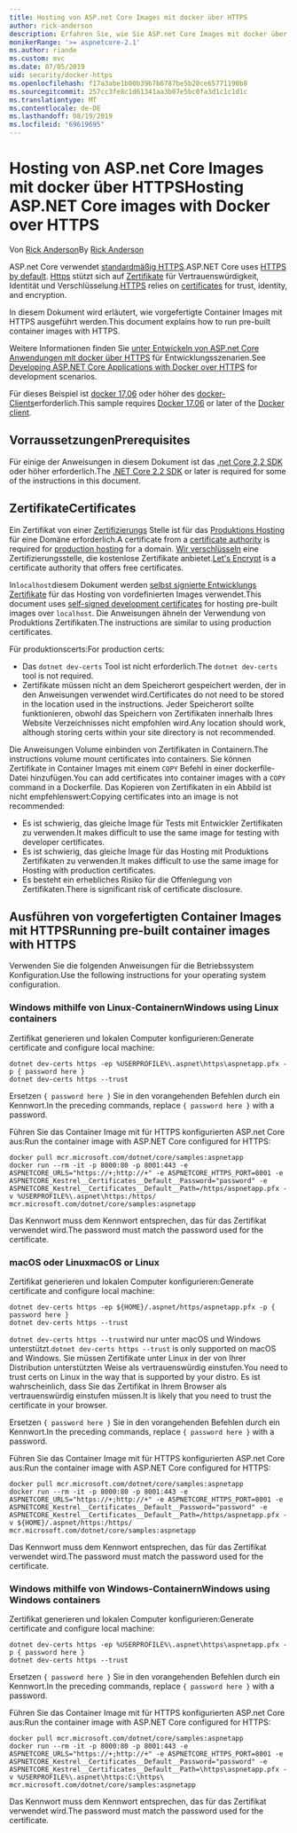 ```yaml
---
title: Hosting von ASP.net Core Images mit docker über HTTPS
author: rick-anderson
description: Erfahren Sie, wie Sie ASP.net Core Images mit docker über HTTPS hosten.
monikerRange: '>= aspnetcore-2.1'
ms.author: riande
ms.custom: mvc
ms.date: 07/05/2019
uid: security/docker-https
ms.openlocfilehash: f17a3abe1b00b39b7b6787be5b20ce65771190b8
ms.sourcegitcommit: 257cc3fe8c1d61341aa3b07e5bc0fa3d1c1c1d1c
ms.translationtype: MT
ms.contentlocale: de-DE
ms.lasthandoff: 08/19/2019
ms.locfileid: "69619695"
---
```

# <a name="hosting-aspnet-core-images-with-docker-over-https"></a><span data-ttu-id="595a9-103">Hosting von ASP.net Core Images mit docker über HTTPS</span><span class="sxs-lookup"><span data-stu-id="595a9-103">Hosting ASP.NET Core images with Docker over HTTPS</span></span>

<span data-ttu-id="595a9-104">Von [Rick Anderson](https://twitter.com/RickAndMSFT)</span><span class="sxs-lookup"><span data-stu-id="595a9-104">By [Rick Anderson](https://twitter.com/RickAndMSFT)</span></span>

<span data-ttu-id="595a9-105">ASP.net Core verwendet [standardmäßig HTTPS](/aspnet/core/security/enforcing-ssl).</span><span class="sxs-lookup"><span data-stu-id="595a9-105">ASP.NET Core uses [HTTPS by default](/aspnet/core/security/enforcing-ssl).</span></span> <span data-ttu-id="595a9-106">[Https](https://en.wikipedia.org/wiki/HTTPS) stützt sich auf [Zertifikate](https://en.wikipedia.org/wiki/Public_key_certificate) für Vertrauenswürdigkeit, Identität und Verschlüsselung.</span><span class="sxs-lookup"><span data-stu-id="595a9-106">[HTTPS](https://en.wikipedia.org/wiki/HTTPS) relies on [certificates](https://en.wikipedia.org/wiki/Public_key_certificate) for trust, identity, and encryption.</span></span>

<span data-ttu-id="595a9-107">In diesem Dokument wird erläutert, wie vorgefertigte Container Images mit HTTPS ausgeführt werden.</span><span class="sxs-lookup"><span data-stu-id="595a9-107">This document explains how to run pre-built container images with HTTPS.</span></span>

<span data-ttu-id="595a9-108">Weitere Informationen finden Sie [unter Entwickeln von ASP.net Core Anwendungen mit docker über HTTPS](https://github.com/dotnet/dotnet-docker/blob/master/samples/aspnetapp/aspnetcore-docker-https-development.md) für Entwicklungsszenarien.</span><span class="sxs-lookup"><span data-stu-id="595a9-108">See [Developing ASP.NET Core Applications with Docker over HTTPS](https://github.com/dotnet/dotnet-docker/blob/master/samples/aspnetapp/aspnetcore-docker-https-development.md) for development scenarios.</span></span>

<span data-ttu-id="595a9-109">Für dieses Beispiel ist [docker 17,06](https://docs.docker.com/release-notes/docker-ce) oder höher des [docker-Clients](https://www.docker.com/products/docker)erforderlich.</span><span class="sxs-lookup"><span data-stu-id="595a9-109">This sample requires [Docker 17.06](https://docs.docker.com/release-notes/docker-ce) or later of the [Docker client](https://www.docker.com/products/docker).</span></span>

## <a name="prerequisites"></a><span data-ttu-id="595a9-110">Vorraussetzungen</span><span class="sxs-lookup"><span data-stu-id="595a9-110">Prerequisites</span></span>

<span data-ttu-id="595a9-111">Für einige der Anweisungen in diesem Dokument ist das [.net Core 2,2 SDK](https://www.microsoft.com/net/download) oder höher erforderlich.</span><span class="sxs-lookup"><span data-stu-id="595a9-111">The [.NET Core 2.2 SDK](https://www.microsoft.com/net/download) or later is required for some of the instructions in this document.</span></span>

## <a name="certificates"></a><span data-ttu-id="595a9-112">Zertifikate</span><span class="sxs-lookup"><span data-stu-id="595a9-112">Certificates</span></span>

<span data-ttu-id="595a9-113">Ein Zertifikat von einer [Zertifizierungs](https://en.wikipedia.org/wiki/Certificate_authority) Stelle ist für das [Produktions Hosting](https://blogs.msdn.microsoft.com/webdev/2017/11/29/configuring-https-in-asp-net-core-across-different-platforms/) für eine Domäne erforderlich.</span><span class="sxs-lookup"><span data-stu-id="595a9-113">A certificate from a [certificate authority](https://en.wikipedia.org/wiki/Certificate_authority) is required for [production hosting](https://blogs.msdn.microsoft.com/webdev/2017/11/29/configuring-https-in-asp-net-core-across-different-platforms/) for a domain.</span></span>  <span data-ttu-id="595a9-114">[Wir verschlüsseln](https://letsencrypt.org/) eine Zertifizierungsstelle, die kostenlose Zertifikate anbietet.</span><span class="sxs-lookup"><span data-stu-id="595a9-114">[Let's Encrypt](https://letsencrypt.org/) is a certificate authority that offers free certificates.</span></span>

<span data-ttu-id="595a9-115">In`localhost`diesem Dokument werden [selbst signierte Entwicklungs Zertifikate](https://en.wikipedia.org/wiki/Self-signed_certificate) für das Hosting von vordefinierten Images verwendet.</span><span class="sxs-lookup"><span data-stu-id="595a9-115">This document uses [self-signed development certificates](https://en.wikipedia.org/wiki/Self-signed_certificate) for hosting pre-built images over `localhost`.</span></span> <span data-ttu-id="595a9-116">Die Anweisungen ähneln der Verwendung von Produktions Zertifikaten.</span><span class="sxs-lookup"><span data-stu-id="595a9-116">The instructions are similar to using production certificates.</span></span>

<span data-ttu-id="595a9-117">Für produktionscerts:</span><span class="sxs-lookup"><span data-stu-id="595a9-117">For production certs:</span></span>

* <span data-ttu-id="595a9-118">Das `dotnet dev-certs` Tool ist nicht erforderlich.</span><span class="sxs-lookup"><span data-stu-id="595a9-118">The `dotnet dev-certs` tool is not required.</span></span>
* <span data-ttu-id="595a9-119">Zertifikate müssen nicht an dem Speicherort gespeichert werden, der in den Anweisungen verwendet wird.</span><span class="sxs-lookup"><span data-stu-id="595a9-119">Certificates do not need to be stored in the location used in the instructions.</span></span> <span data-ttu-id="595a9-120">Jeder Speicherort sollte funktionieren, obwohl das Speichern von Zertifikaten innerhalb Ihres Website Verzeichnisses nicht empfohlen wird.</span><span class="sxs-lookup"><span data-stu-id="595a9-120">Any location should work, although storing certs within your site directory is not recommended.</span></span>

<span data-ttu-id="595a9-121">Die Anweisungen Volume einbinden von Zertifikaten in Containern.</span><span class="sxs-lookup"><span data-stu-id="595a9-121">The instructions volume mount certificates into containers.</span></span> <span data-ttu-id="595a9-122">Sie können Zertifikate in Container Images mit einem `COPY` Befehl in einer dockerfile-Datei hinzufügen.</span><span class="sxs-lookup"><span data-stu-id="595a9-122">You can add certificates into container images with a `COPY` command in a Dockerfile.</span></span> <span data-ttu-id="595a9-123">Das Kopieren von Zertifikaten in ein Abbild ist nicht empfehlenswert:</span><span class="sxs-lookup"><span data-stu-id="595a9-123">Copying certificates into an image is not recommended:</span></span>

* <span data-ttu-id="595a9-124">Es ist schwierig, das gleiche Image für Tests mit Entwickler Zertifikaten zu verwenden.</span><span class="sxs-lookup"><span data-stu-id="595a9-124">It makes difficult to use the same image for testing with developer certificates.</span></span>
* <span data-ttu-id="595a9-125">Es ist schwierig, das gleiche Image für das Hosting mit Produktions Zertifikaten zu verwenden.</span><span class="sxs-lookup"><span data-stu-id="595a9-125">It makes difficult to use the same image for Hosting with production certificates.</span></span>
* <span data-ttu-id="595a9-126">Es besteht ein erhebliches Risiko für die Offenlegung von Zertifikaten.</span><span class="sxs-lookup"><span data-stu-id="595a9-126">There is significant risk of certificate disclosure.</span></span>

## <a name="running-pre-built-container-images-with-https"></a><span data-ttu-id="595a9-127">Ausführen von vorgefertigten Container Images mit HTTPS</span><span class="sxs-lookup"><span data-stu-id="595a9-127">Running pre-built container images with HTTPS</span></span>

<span data-ttu-id="595a9-128">Verwenden Sie die folgenden Anweisungen für die Betriebssystem Konfiguration.</span><span class="sxs-lookup"><span data-stu-id="595a9-128">Use the following instructions for your operating system configuration.</span></span>

### <a name="windows-using-linux-containers"></a><span data-ttu-id="595a9-129">Windows mithilfe von Linux-Containern</span><span class="sxs-lookup"><span data-stu-id="595a9-129">Windows using Linux containers</span></span>

<span data-ttu-id="595a9-130">Zertifikat generieren und lokalen Computer konfigurieren:</span><span class="sxs-lookup"><span data-stu-id="595a9-130">Generate certificate and configure local machine:</span></span>

```console
dotnet dev-certs https -ep %USERPROFILE%\.aspnet\https\aspnetapp.pfx -p { password here }
dotnet dev-certs https --trust
```

<span data-ttu-id="595a9-131">Ersetzen `{ password here }` Sie in den vorangehenden Befehlen durch ein Kennwort.</span><span class="sxs-lookup"><span data-stu-id="595a9-131">In the preceding commands, replace `{ password here }` with a password.</span></span>

<span data-ttu-id="595a9-132">Führen Sie das Container Image mit für HTTPS konfigurierten ASP.net Core aus:</span><span class="sxs-lookup"><span data-stu-id="595a9-132">Run the container image with ASP.NET Core configured for HTTPS:</span></span>

```console
docker pull mcr.microsoft.com/dotnet/core/samples:aspnetapp
docker run --rm -it -p 8000:80 -p 8001:443 -e ASPNETCORE_URLS="https://+;http://+" -e ASPNETCORE_HTTPS_PORT=8001 -e ASPNETCORE_Kestrel__Certificates__Default__Password="password" -e ASPNETCORE_Kestrel__Certificates__Default__Path=/https/aspnetapp.pfx -v %USERPROFILE%\.aspnet\https:/https/ mcr.microsoft.com/dotnet/core/samples:aspnetapp
```

<span data-ttu-id="595a9-133">Das Kennwort muss dem Kennwort entsprechen, das für das Zertifikat verwendet wird.</span><span class="sxs-lookup"><span data-stu-id="595a9-133">The password must match the password used for the certificate.</span></span>

### <a name="macos-or-linux"></a><span data-ttu-id="595a9-134">macOS oder Linux</span><span class="sxs-lookup"><span data-stu-id="595a9-134">macOS or Linux</span></span>

<span data-ttu-id="595a9-135">Zertifikat generieren und lokalen Computer konfigurieren:</span><span class="sxs-lookup"><span data-stu-id="595a9-135">Generate certificate and configure local machine:</span></span>

```console
dotnet dev-certs https -ep ${HOME}/.aspnet/https/aspnetapp.pfx -p { password here }
dotnet dev-certs https --trust
```

<span data-ttu-id="595a9-136">`dotnet dev-certs https --trust`wird nur unter macOS und Windows unterstützt.</span><span class="sxs-lookup"><span data-stu-id="595a9-136">`dotnet dev-certs https --trust` is only supported on macOS and Windows.</span></span> <span data-ttu-id="595a9-137">Sie müssen Zertifikate unter Linux in der von Ihrer Distribution unterstützten Weise als vertrauenswürdig einstufen.</span><span class="sxs-lookup"><span data-stu-id="595a9-137">You need to trust certs on Linux in the way that is supported by your distro.</span></span> <span data-ttu-id="595a9-138">Es ist wahrscheinlich, dass Sie das Zertifikat in Ihrem Browser als vertrauenswürdig einstufen müssen.</span><span class="sxs-lookup"><span data-stu-id="595a9-138">It is likely that you need to trust the certificate in your browser.</span></span>

<span data-ttu-id="595a9-139">Ersetzen `{ password here }` Sie in den vorangehenden Befehlen durch ein Kennwort.</span><span class="sxs-lookup"><span data-stu-id="595a9-139">In the preceding commands, replace `{ password here }` with a password.</span></span>

<span data-ttu-id="595a9-140">Führen Sie das Container Image mit für HTTPS konfigurierten ASP.net Core aus:</span><span class="sxs-lookup"><span data-stu-id="595a9-140">Run the container image with ASP.NET Core configured for HTTPS:</span></span>

```console
docker pull mcr.microsoft.com/dotnet/core/samples:aspnetapp
docker run --rm -it -p 8000:80 -p 8001:443 -e ASPNETCORE_URLS="https://+;http://+" -e ASPNETCORE_HTTPS_PORT=8001 -e ASPNETCORE_Kestrel__Certificates__Default__Password="password" -e ASPNETCORE_Kestrel__Certificates__Default__Path=/https/aspnetapp.pfx -v ${HOME}/.aspnet/https:/https/ mcr.microsoft.com/dotnet/core/samples:aspnetapp
```

<span data-ttu-id="595a9-141">Das Kennwort muss dem Kennwort entsprechen, das für das Zertifikat verwendet wird.</span><span class="sxs-lookup"><span data-stu-id="595a9-141">The password must match the password used for the certificate.</span></span>

### <a name="windows-using-windows-containers"></a><span data-ttu-id="595a9-142">Windows mithilfe von Windows-Containern</span><span class="sxs-lookup"><span data-stu-id="595a9-142">Windows using Windows containers</span></span>

<span data-ttu-id="595a9-143">Zertifikat generieren und lokalen Computer konfigurieren:</span><span class="sxs-lookup"><span data-stu-id="595a9-143">Generate certificate and configure local machine:</span></span>

```console
dotnet dev-certs https -ep %USERPROFILE%\.aspnet\https\aspnetapp.pfx -p { password here }
dotnet dev-certs https --trust
```

<span data-ttu-id="595a9-144">Ersetzen `{ password here }` Sie in den vorangehenden Befehlen durch ein Kennwort.</span><span class="sxs-lookup"><span data-stu-id="595a9-144">In the preceding commands, replace `{ password here }` with a password.</span></span>

<span data-ttu-id="595a9-145">Führen Sie das Container Image mit für HTTPS konfigurierten ASP.net Core aus:</span><span class="sxs-lookup"><span data-stu-id="595a9-145">Run the container image with ASP.NET Core configured for HTTPS:</span></span>

```console
docker pull mcr.microsoft.com/dotnet/core/samples:aspnetapp
docker run --rm -it -p 8000:80 -p 8001:443 -e ASPNETCORE_URLS="https://+;http://+" -e ASPNETCORE_HTTPS_PORT=8001 -e ASPNETCORE_Kestrel__Certificates__Default__Password="password" -e ASPNETCORE_Kestrel__Certificates__Default__Path=\https\aspnetapp.pfx -v %USERPROFILE%\.aspnet\https:C:\https\ mcr.microsoft.com/dotnet/core/samples:aspnetapp
```

<span data-ttu-id="595a9-146">Das Kennwort muss dem Kennwort entsprechen, das für das Zertifikat verwendet wird.</span><span class="sxs-lookup"><span data-stu-id="595a9-146">The password must match the password used for the certificate.</span></span>